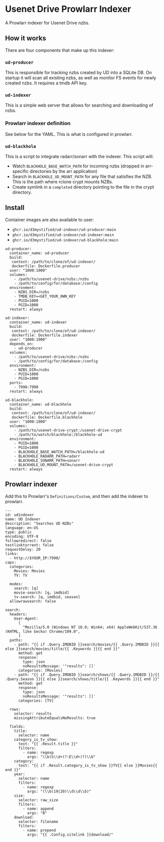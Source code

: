 # Usenet Drive Prowlarr Indexer

A Prowlarr indexer for Usenet Drive nzbs.

## How it works

There are four components that make up this indexer:

### `ud-producer`

This is responsible for tracking nzbs created by UD into a SQLite DB. On startup it will scan all existing nzbs, as well as monitor FS events for newly created nzbs. It requires a tmdb API key.

### `ud-indexer`

This is a simple web server that allows for searching and downloading of nzbs.

### Prowlarr indexer definition

See below for the YAML. This is what is configured in prowlarr.

### `ud-blackhole`

This is a script to integrate radarr/sonarr with the indexer. This script will:

- Watch `BLACKHOLE_BASE_WATCH_PATH` for incoming nzbs (dropped in arr-specific directories by the arr application)
- Search in `BLACKHOLE_UD_MOUNT_PATH` for any file that satisfies the NZB. This is the path where rclone crypt mounts NZBs.
- Create symlink in a `completed` directory pointing to the file in the crypt directory.

## Install

Container images are also available to user:

- `ghcr.io/d3mystified/ud-indexer/ud-producer:main`
- `ghcr.io/d3mystified/ud-indexer/ud-indexer:main`
- `ghcr.io/d3mystified/ud-indexer/ud-blackhole:main`

```
ud-producer:
  container_name: ud-producer
  build:
   context: /path/to/clone/of/ud-indexer/
   dockerfile: Dockerfile.producer
  user: "1000:1000"
  volumes:
    - /path/to/usenet-drive/nzbs:/nzbs
    - /path/to/config/for/database:/config
  environment:
    - NZBS_DIR=/nzbs
    - TMDB_KEY=<GET_YOUR_OWN_KEY
    - PUID=1000
    - PGID=1000
  restart: always

ud-indexer:
  container_name: ud-indexer
  build:
   context: /path/to/clone/of/ud-indexer/
   dockerfile: Dockerfile.indexer
  user: "1000:1000"
  depends_on:
    - ud-producer
  volumes:
    - /path/to/usenet-drive/nzbs:/nzbs
    - /path/to/config/for/database:/config
  environment:
    - NZBS_DIR=/nzbs
    - PUID=1000
    - PGID=1000
  ports:
    - 7990:7990
  restart: always

ud-blackhole:
  container_name: ud-blackhole
  build:
   context: /path/to/clone/of/ud-indexer/
   dockerfile: Dockerfile.blackhole
  user: "1000:1000"
  volumes:
    - /path/to/usenet-drive-crypt:/usenet-drive-crypt
    - /path/to/watch/blackhole:/blackhole-ud
  environment:
    - PUID=1000
    - PGID=1000
    - BLACKHOLE_BASE_WATCH_PATH=/blackhole-ud
    - BLACKHOLE_RADARR_PATH=radarr
    - BLACKHOLE_SONARR_PATH=sonarr
    - BLACKHOLE_UD_MOUNT_PATH=/usenet-drive-crypt
  restart: always
```

## Prowlarr indexer

Add this to Prowlarr's `Definitions/Custom`, and then add the indexer to prowlarr.

```
---
id: udindexer
name: UD Indexer
description: "Searches UD NZBs"
language: en-US
type: public
encoding: UTF-8
followredirect: false
testlinktorrent: false
requestDelay: 20
links:
  - http://$YOUR_IP:7990/
caps:
  categories:
    Movies: Movies
    TV: TV

  modes:
    search: [q]
    movie-search: [q, imdbid]
    tv-search: [q, imdbid, season]
  allowrawsearch: false

search:
  headers:
    User-Agent:
      [
        "Mozilla/5.0 (Windows NT 10.0; Win64; x64) AppleWebKit/537.36 (KHTML, like Gecko) Chrome/109.0",
      ]
  paths:
    - path: "{{ if .Query.IMDBID }}search/movies/{{ .Query.IMDBID }}{{ else }}search/movies/title/{{ .Keywords }}{{ end }}"
      method: get
      response:
        type: json
        noResultsMessage: '"results": []'
      categories: [Movies]
    - path: "{{ if .Query.IMDBID }}search/shows/{{ .Query.IMDBID }}/{{ .Query.Season }}{{ else }}search/shows/title/{{ .Keywords }}{{ end }}"
      method: get
      response:
        type: json
        noResultsMessage: '"results": []'
      categories: [TV]

  rows:
    selector: results
    missingAttributeEqualsNoResults: true

  fields:
    title:
      selector: name
    category_is_tv_show:
      text: "{{ .Result.title }}"
      filters:
        - name: regexp
          args: "\\b(S\\d+(?:E\\d+)?)\\b"
    category:
      text: "{{ if .Result.category_is_tv_show }}TV{{ else }}Movies{{ end }}"
    year:
      selector: name
      filters:
        - name: regexp
          args: "(\\b(19|20)\\d\\d\\b)"
    size:
      selector: raw_size
      filters:
        - name: append
          args: "B"
    download:
      selector: filename
      filters:
        - name: prepend
          args: "{{ .Config.sitelink }}download/"
```
